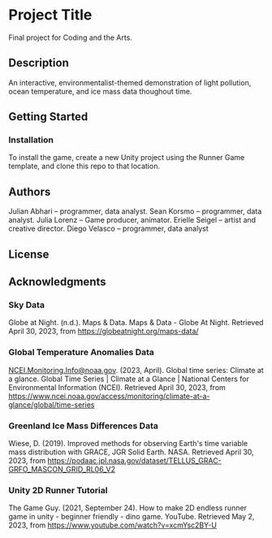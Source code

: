 # Project Title

Final project for Coding and the Arts.

## Description

An interactive, environmentalist-themed demonstration of light pollution, ocean temperature, and ice mass data thoughout time.

## Getting Started

### Installation
To install the game, create a new Unity project using the Runner Game template, and clone this repo to that location.


## Authors

Julian Abhari – programmer, data analyst.
Sean Korsmo – programmer, data analyst.
Julia Lorenz – Game producer, animator.
Erielle Seigel – artist and creative director.
Diego Velasco – programmer, data analyst

## License


## Acknowledgments

### Sky Data
Globe at Night. (n.d.). Maps &amp; Data. Maps &amp; Data - Globe At Night. Retrieved April 30, 2023, from https://globeatnight.org/maps-data/ 

### Global Temperature Anomalies Data
NCEI.Monitoring.Info@noaa.gov. (2023, April). Global time series: Climate at a glance. Global Time Series | Climate at a Glance | National Centers for Environmental Information (NCEI). Retrieved April 30, 2023, from https://www.ncei.noaa.gov/access/monitoring/climate-at-a-glance/global/time-series 

### Greenland Ice Mass Differences Data
Wiese, D. (2019). Improved methods for observing Earth's time variable mass distribution with GRACE, JGR Solid Earth. NASA. Retrieved April 30, 2023, from https://podaac.jpl.nasa.gov/dataset/TELLUS_GRAC-GRFO_MASCON_GRID_RL06_V2 

### Unity 2D Runner Tutorial

The Game Guy. (2021, September 24). How to make 2D endless runner game in unity - beginner friendly - dino game. YouTube. Retrieved May 2, 2023, from https://www.youtube.com/watch?v=xcmYsc2BY-U 

